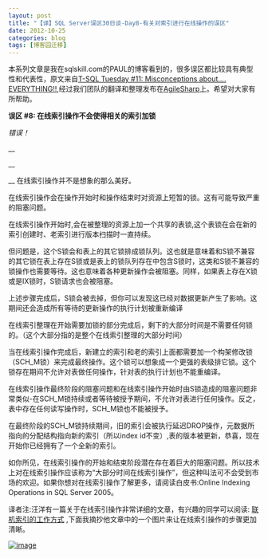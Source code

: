 ```yaml
---
layout: post
title: "【译】SQL Server误区30日谈-Day8-有关对索引进行在线操作的误区"
date: 2012-10-25
categories: blog
tags: [博客园迁移]
---
```


本系列文章是我在sqlskill.com的PAUL的博客看到的，很多误区都比较具有典型性和代表性，原文来自[T-SQL Tuesday \#11: Misconceptions about.... EVERYTHING\!\!](http://www.sqlskills.com/blogs/paul/post/T-SQL-Tuesday-11-Misconceptions-about-EVERYTHING!!.aspx),经过我们团队的翻译和整理发布在[AgileSharp](http://www.agilesharp.com/)上。希望对大家有所帮助。

**误区 \#8: 在线索引操作不会使得相关的索引加锁**

_错误！_

__

__

__ 在线索引操作并不是想象的那么美好。

在线索引操作会在操作开始时和操作结束时对资源上短暂的锁。这有可能导致严重的阻塞问题。

在线索引操作开始时,会在被整理的资源上加一个共享的表锁,这个表锁在会在新的索引创建时、老索引进行版本扫描时一直持续。

但问题是，这个S锁会和表上的其它锁排成锁队列。这也就是意味着和S锁不兼容的其它锁在表上存在S锁或是表上的锁队列存在中包含S锁时，这类和S锁不兼容的锁操作也需要等待。这也意味着各种更新操作会被阻塞。同样，如果表上存在X锁或是IX锁时，S锁请求也会被阻塞。

上述步骤完成后，S锁会被去掉，但你可以发现这已经对数据更新产生了影响。这期间还会造成所有等待的更新操作的执行计划被重新编译

在线索引整理在开始需要加锁的部分完成后，剩下的大部分时间是不需要任何锁的。（这个大部分指的是整个在线索引整理的大部分时间）

当在线索引操作完成后，新建立的索引和老的索引上面都需要加一个构架修改锁（SCH\_M锁）来完成最终操作。这个锁可以想象成一个更强的表级排它锁。这个锁存在期间不允许对表做任何操作，针对表的执行计划也不能重编译。

在线索引操作最终阶段的阻塞问题和在线索引操作开始时由S锁造成的阻塞问题非常类似-在SCH\_M锁持续或者等待被授予期间，不允许对表进行任何操作。反之，表中存在任何读写操作时，SCH\_M锁也不能被授予。

在最终阶段的SCH\_M锁持续期间，旧的索引会被执行延迟DROP操作，元数据所指向的分配结构指向新的索引（所以index id不变）,表的版本被更新，恭喜，现在开始你已经拥有了一个全新的索引。

如你所见，在线索引操作的开始和结束阶段潜在存在着巨大的阻塞问题。所以技术上对在线索引操作应该称为“大部分时间在线索引操作”，但这种叫法可不会受到市场的欢迎。如果你想对在线索引操作了解更多，请阅读白皮书:Online Indexing Operations in SQL Server 2005。

译者注:汪洋有一篇关于在线索引操作非常详细的文章，有兴趣的同学可以阅读: [联机索引的工作方式](http://www.agilesharp.com/showtopic-252.aspx) ,下面我摘抄他文章中的一个图片来让在线索引操作的步骤更加清晰。

[![image](https://cdn.jsdelivr.net/gh/careyson/careyson.github.io@main/assets/images/2012-10-25-sql-server-30-day8/sql-server-30-day8-201210251041214158.gif)](http://images.cnblogs.com/cnblogs_com/CareySon/201210/2012102510411794.gif)
